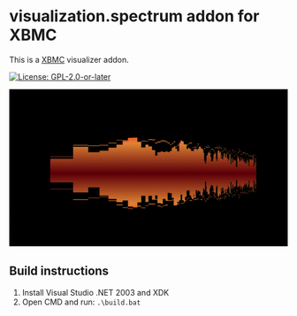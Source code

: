 # visualization.spectrum addon for XBMC

This is a [XBMC](https://xbmc.tv) visualizer addon.

[![License: GPL-2.0-or-later](https://img.shields.io/badge/License-GPL%20v2+-blue.svg)](LICENSE.md)

![screenshot](https://github.com/xbmc4xbox/visualization.spectrum/blob/master/visualization.spectrum/resources/screenshot-01.png)

## Build instructions

1. Install Visual Studio .NET 2003 and XDK
2. Open CMD and run: `.\build.bat`